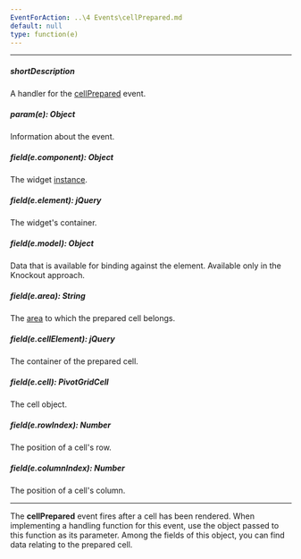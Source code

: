 ```yaml
---
EventForAction: ..\4 Events\cellPrepared.md
default: null
type: function(e)
---
```

---
##### shortDescription
A handler for the [cellPrepared](/api-reference/10%20UI%20Widgets/dxPivotGrid/4%20Events/cellPrepared.md '/Documentation/ApiReference/UI_Widgets/dxPivotGrid/Events/#cellPrepared') event.

##### param(e): Object
Information about the event.

##### field(e.component): Object
The widget <a href="/Documentation/16_2/ApiReference/UI_Widgets/dxPivotGrid/Methods/#instance">instance</a>.

##### field(e.element): jQuery
The widget's container.

##### field(e.model): Object
Data that is available for binding against the element. Available only in the Knockout approach.

##### field(e.area): String
The <a href="/Documentation/16_2/ApiReference/Data_Layer/PivotGridDataSource/Configuration/fields/#area">area</a> to which the prepared cell belongs.

##### field(e.cellElement): jQuery
The container of the prepared cell.

##### field(e.cell): PivotGridCell
The cell object.

##### field(e.rowIndex): Number
The position of a cell's row.

##### field(e.columnIndex): Number
The position of a cell's column.

---
The **cellPrepared** event fires after a cell has been rendered. When implementing a handling function for this event, use the object passed to this function as its parameter. Among the fields of this object, you can find data relating to the prepared cell.